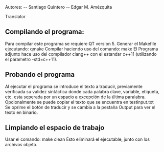 Autores: 
-- Santiago Quintero
-- Edgar M. Amézquita

Translator

## Compilando el programa:
Para compilar este programa se requiere QT version 5.
Generar el Makefile ejecutando:
qmake
Compilar haciendo uso del comando:
make
El Programa adjunto hace uso del compilador clang++ con
el estandar c++11 (utilizando el parametro -std=c++11).

## Probando el programa
Al ejecutar el programa se introduce el texto a traducir, previamente verificada su validez sintáctica
donde cada palabra clave, variable, etiqueta, etc. esta seperada por un espacio a excepción de la última paralabra.
Opcionalmente se puede copiar el texto que se encuentra en testinput.txt
Se oprime el botón de traducir y se cambia a la pestaña Output para ver el texto en binario.

## Limpiando el espacio de trabajo
Usar el comando:
make clean
Esto eliminará el ejecutable, junto con los archivos objeto. 